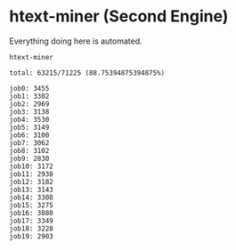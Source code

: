 # htext-miner (Second Engine)

Everything doing here is automated.

```
htext-miner

total: 63215/71225 (88.75394875394875%)

job0: 3455
job1: 3302
job2: 2969
job3: 3138
job4: 3530
job5: 3149
job6: 3100
job7: 3062
job8: 3102
job9: 2830
job10: 3172
job11: 2938
job12: 3182
job13: 3143
job14: 3308
job15: 3275
job16: 3080
job17: 3349
job18: 3228
job19: 2903
```